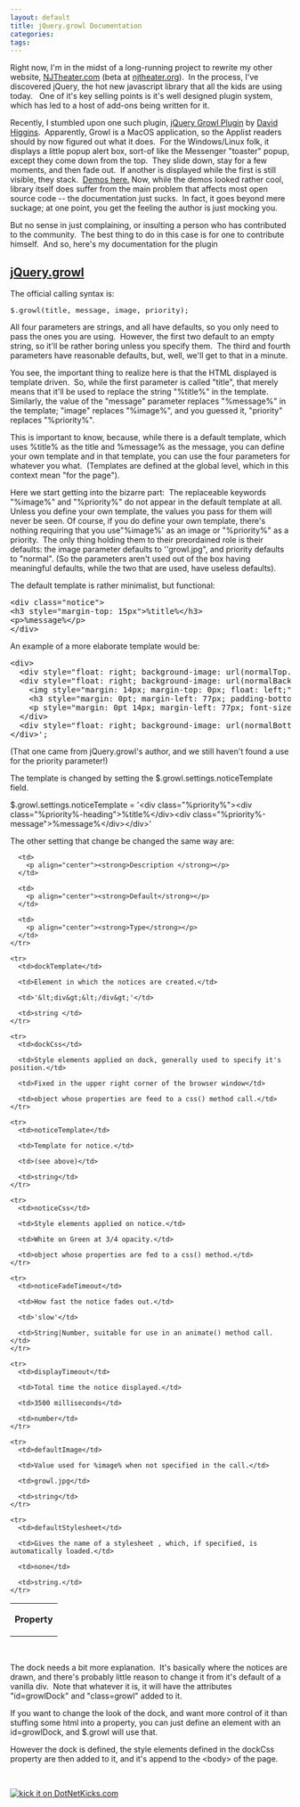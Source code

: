 ```yaml
---
layout: default
title: jQuery.growl Documentation
categories: 
tags: 
---
```


  <p>Right now, I'm in the midst of a long-running project to rewrite my other website, <a href="http://www.njtheater.com" target="_blank">NJTheater.com</a> (beta at <a href="http://www.njtheater.org/" target="_blank">njtheater.org</a>).  In the process, I've discovered jQuery, the hot new javascript library that all the kids are using today.   One of it's key selling points is it's well designed plugin system, which has led to a host of add-ons being written for it.  </p>  <p>Recently, I stumbled upon one such plugin, <a href="http://www.fragmentedcode.com/jquery-growl">jQuery Growl Plugin</a> by <a href="http://www.fragmentedcode.com/">David Higgins</a>.  Apparently, Growl is a MacOS application, so the Applist readers should by now figured out what it does.  For the Windows/Linux folk, it displays a little popup alert box, sort-of like the Messenger "toaster" popup, except they come down from the top.  They slide down, stay for a few moments, and then fade out.  If another is displayed while the first is still visible, they stack.  <a href="http://projects.zoulcreations.com/jquery/growl/" target="_blank">Demos here.</a> Now, while the demos looked rather cool, library itself does suffer from the main problem that affects most open source code -- the documentation just sucks.  In fact, it goes beyond mere suckage; at one point, you get the feeling the author is just mocking you.</p>  <p>But no sense in just complaining, or insulting a person who has contributed to the community.  The best thing to do in this case is for one to contribute himself.  And so, here's my documentation for the plugin</p>  <h2><u>jQuery.growl</u></h2>  <p>The official calling syntax is:</p>  <pre class="cpp"><font size="3">$.growl(title, message, image, priority); </font></pre>

<p>All four parameters are strings, and all have defaults, so you only need to pass the ones you are using.  However, the first two default to an empty string, so it'll be rather boring unless you specify them.  The third and fourth parameters have reasonable defaults, but, well, we'll get to that in a minute.</p>

<p>You see, the important thing to realize here is that the HTML displayed is template driven.  So, while the first parameter is called "title", that merely means that it'll be used to replace the string "%title%" in the template.  Similarly, the value of the "message" parameter replaces "%message%" in the template; "image" replaces "%image%", and you guessed it, "priority" replaces "%priority%".</p>

<p>This is important to know, because, while there is a default template, which uses %title% as the title and %message% as the message, you can define your own template and in that template, you can use the four parameters for whatever you what.  (Templates are defined at the global level, which in this context mean "for the page").</p>

<p>Here we start getting into the bizarre part:  The replaceable keywords "%image%" and "%priority%" do not appear in the default template at all. Unless you define your own template, the values you pass for them will never be seen. Of course, if you do define your own template, there's nothing requiring that you use"%image%' as an image or "%priority%" as a priority.  The only thing holding them to their preordained role is their defaults: the image parameter defaults to ''growl.jpg", and priority defaults to "normal". (So the parameters aren't used out of the box having meaningful defaults, while the two that are used, have useless defaults).</p>

<p>The default template is rather minimalist, but functional:</p>

<pre class="xml">&lt;div class="notice"&gt;
&lt;h3 style="margin-top: 15px"&gt;%title%&lt;/h3&gt;
&lt;p&gt;%message%&lt;/p&gt;
&lt;/div&gt;</pre>

<p>An example of a more elaborate template would be:</p>

<pre class="xml">&lt;div&gt;
  &lt;div style="float: right; background-image: url(normalTop.png); position: relative; width: 259px; height: 16px; margin: 0pt;"&gt;&lt;/div&gt;
  &lt;div style="float: right; background-image: url(normalBackground.png); position: relative; display: block; color: #ffffff; font-family: Arial; font-size: 12px; line-height: 14px; width: 259px; margin: 0pt;"&gt;
    &lt;img style="margin: 14px; margin-top: 0px; float: left;" src="%image%" /&gt;
    &lt;h3 style="margin: 0pt; margin-left: 77px; padding-bottom: 10px; font-size: 13px;"&gt;%title%&lt;/h3&gt;
    &lt;p style="margin: 0pt 14px; margin-left: 77px; font-size: 12px;"&gt;%message%&lt;/p&gt;
  &lt;/div&gt;
  &lt;div style="float: right; background-image: url(normalBottom.png); position: relative; width: 259px; height: 16px; margin-bottom: 10px;"&gt;&lt;/div&gt;
&lt;/div&gt;';</pre>

<p>(That one came from jQuery.growl's author, and we still haven't found a use for the priority parameter!)</p>

<p>The template is changed by setting the $.growl.settings.noticeTemplate field.  </p>

<p>$.growl.settings.noticeTemplate = '&lt;div class="%priority%"&gt;&lt;div class="%priority%-heading"&gt;%title%&lt;/div&gt;&lt;div class="%priority%-message"&gt;%message%&lt;/div&gt;&lt;/div&gt;'</p>

<p>The other setting that change be changed the same way are:</p>

<table cellspacing="0" cellpadding="2">
    <tr>
      <td>
        <p align="center"><strong>Property</strong></p>
      </td>

      <td>
        <p align="center"><strong>Description </strong></p>
      </td>

      <td>
        <p align="center"><strong>Default</strong></p>
      </td>

      <td>
        <p align="center"><strong>Type</strong></p>
      </td>
    </tr>

    <tr>
      <td>dockTemplate</td>

      <td>Element in which the notices are created.</td>

      <td>'&lt;div&gt;&lt;/div&gt;'</td>

      <td>string </td>
    </tr>

    <tr>
      <td>dockCss</td>

      <td>Style elements applied on dock, generally used to specify it's position.</td>

      <td>Fixed in the upper right corner of the browser window</td>

      <td>object whose properties are feed to a css() method call.</td>
    </tr>

    <tr>
      <td>noticeTemplate</td>

      <td>Template for notice.</td>

      <td>(see above)</td>

      <td>string</td>
    </tr>

    <tr>
      <td>noticeCss</td>

      <td>Style elements applied on notice.</td>

      <td>White on Green at 3/4 opacity.</td>

      <td>object whose properties are fed to a css() method.</td>
    </tr>

    <tr>
      <td>noticeFadeTimeout</td>

      <td>How fast the notice fades out.</td>

      <td>'slow'</td>

      <td>String|Number, suitable for use in an animate() method call.</td>
    </tr>

    <tr>
      <td>displayTimeout</td>

      <td>Total time the notice displayed.</td>

      <td>3500 milliseconds</td>

      <td>number</td>
    </tr>

    <tr>
      <td>defaultImage</td>

      <td>Value used for %image% when not specified in the call.</td>

      <td>growl.jpg</td>

      <td>string</td>
    </tr>

    <tr>
      <td>defaultStylesheet</td>

      <td>Gives the name of a stylesheet , which, if specified, is automatically loaded.</td>

      <td>none</td>

      <td>string.</td>
    </tr>
  </table>

<p> </p>

<p>The dock needs a bit more explanation.  It's basically where the notices are drawn, and there's probably little reason to change it from it's default of a vanilla div.  Note that whatever it is, it will have the attributes "id=growlDock" and "class=growl" added to it.  </p>

<p>If you want to change the look of the dock, and want more control of it than stuffing some html into a property, you can just define an element with an id=growlDock, and $.growl will use that.</p>

<p>However the dock is defined, the style elements defined in the dockCss property are then added to it, and it's append to the &lt;body&gt; of the page.</p>

<p> </p>
<a href="http://www.dotnetkicks.com/kick/?url=http%3a%2f%2fhonestillusion.com%2fblogs%2fblog_0%2farchive%2f2008%2f10%2f20%2fjquery-growl-documentation.aspx"><img alt="kick it on DotNetKicks.com" src="http://www.dotnetkicks.com/Services/Images/KickItImageGenerator.ashx?url=http%3a%2f%2fhonestillusion.com%2fblogs%2fblog_0%2farchive%2f2008%2f10%2f20%2fjquery-growl-documentation.aspx" border="0" /></a>